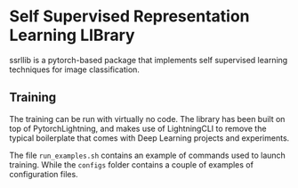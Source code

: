 # Self Supervised Representation Learning LIBrary

ssrllib is a pytorch-based package that implements self supervised learning techniques for image classification.

## Training
The training can be run with virtually no code. The library has been built on top of PytorchLightning, and makes use of LightningCLI to remove the typical boilerplate that comes with Deep Learning projects and experiments.

The file `run_examples.sh` contains an example of commands used to launch training. While the `configs` folder contains a couple of examples of configuration files.
